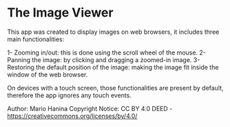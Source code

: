 # The Image Viewer


This app was created to display images on web browsers, it includes three main functionalities:
  
1- Zooming in/out: this is done using the scroll wheel of the mouse.
2- Panning the image: by clicking and dragging a zoomed-in image.
3- Restoring the default position of the image: making the image fit inside the window of the web browser.

On devices with a touch screen, those functionalities are present by default, therefore the app ignores any touch events.


Author: Mario Hanina
Copyright Notice: CC BY 4.0 DEED - https://creativecommons.org/licenses/by/4.0/
